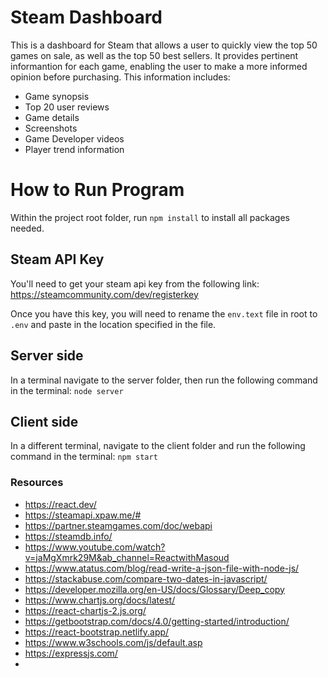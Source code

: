 # Steam Dashboard
This is a dashboard for Steam that allows a user to quickly view the top 50 games on sale, as well as the top 50 best sellers. It provides pertinent informantion for each game, enabling the user to make a more informed opinion before purchasing. This information includes:
  - Game synopsis
  - Top 20 user reviews
  - Game details
  - Screenshots
  - Game Developer videos
  - Player trend information

# How to Run Program
Within the project root folder, run `npm install` to install all packages needed.
## Steam API Key
You'll need to get your steam api key from the following link:
  https://steamcommunity.com/dev/registerkey

Once you have this key, you will need to rename the `env.text` file in root to `.env` and paste in the location specified in the file.

## Server side
In a terminal navigate to the server folder, then run the following command in the terminal:
  `node server`

## Client side
In a different terminal, navigate to the client folder and run the following command in the terminal:
  `npm start`

### Resources
- https://react.dev/
- https://steamapi.xpaw.me/#
- https://partner.steamgames.com/doc/webapi
- https://steamdb.info/
- https://www.youtube.com/watch?v=jaMgXmrk29M&ab_channel=ReactwithMasoud
- https://www.atatus.com/blog/read-write-a-json-file-with-node-js/
- https://stackabuse.com/compare-two-dates-in-javascript/
- https://developer.mozilla.org/en-US/docs/Glossary/Deep_copy
- https://www.chartjs.org/docs/latest/
- https://react-chartjs-2.js.org/
- https://getbootstrap.com/docs/4.0/getting-started/introduction/
- https://react-bootstrap.netlify.app/
- https://www.w3schools.com/js/default.asp
- https://expressjs.com/
- 